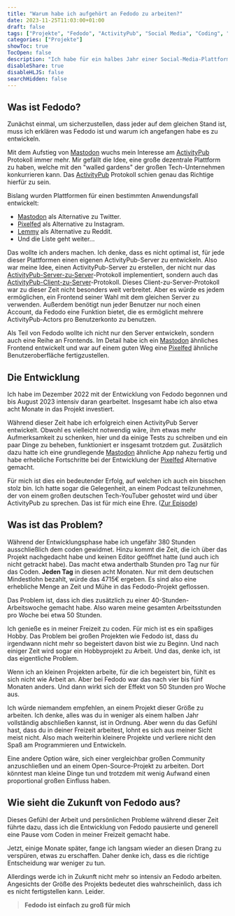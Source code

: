 ```yaml
---
title: "Warum habe ich aufgehört an Fedodo zu arbeiten?"
date: 2023-11-25T11:03:00+01:00
draft: false
tags: ["Projekte", "Fedodo", "ActivityPub", "Social Media", "Coding", "Open Source", "Überarbeiten"]
categories: ["Projekte"]
showToc: true
TocOpen: false
description: "Ich habe für ein halbes Jahr einer Social-Media-Plattform namens Fedodo entwickelt. Nach dieser doch recht langen Zeit habe ich die Entwicklung pausiert / gestoppt. Aber warum?"
disableShare: true
disableHLJS: false
searchHidden: false
---
```


## Was ist Fedodo?

Zunächst einmal, um sicherzustellen, dass jeder auf dem gleichen Stand ist, muss ich erklären was Fedodo ist und warum ich angefangen habe es zu entwickeln.

Mit dem Aufstieg von [Mastodon](https://joinmastodon.org/) wuchs mein Interesse am [ActivityPub](https://www.w3.org/TR/activitypub/) Protokoll immer mehr. Mir gefällt die Idee, eine große dezentrale Plattform zu haben, welche mit den "walled gardens" der großen Tech-Unternehmen konkurrieren kann. Das [ActivityPub](https://www.w3.org/TR/activitypub/) Protokoll schien genau das Richtige hierfür zu sein.

Bislang wurden Plattformen für einen bestimmten Anwendungsfall entwickelt:

- [Mastodon](https://joinmastodon.org/) als Alternative zu Twitter.
- [Pixelfed](https://pixelfed.org/) als Alternative zu Instagram.
- [Lemmy](https://join-lemmy.org/) als Alternative zu Reddit.
- Und die Liste geht weiter...

Das wollte ich anders machen. Ich denke, dass es nicht optimal ist, für jede dieser Plattformen einen eigenen ActivityPub-Server zu entwickeln. Also war meine Idee, einen ActivityPub-Server zu erstellen, der nicht nur das [ActivityPub-Server-zu-Server](https://www.w3.org/TR/activitypub/#server-to-server-interactions)-Protokoll implementiert, sondern auch das [ActivityPub-Client-zu-Server](https://www.w3.org/TR/activitypub/#client-to-server-interactions)-Protokoll. Dieses Client-zu-Server-Protokoll war zu dieser Zeit nicht besonders weit verbreitet. Aber es würde es jedem ermöglichen, ein Frontend seiner Wahl mit dem gleichen Server zu verwenden. Außerdem benötigt nun jeder Benutzer nur noch einen Account, da Fedodo eine Funktion bietet, die es ermöglicht mehrere ActivityPub-Actors pro Benutzerkonto zu benutzen.

Als Teil von Fedodo wollte ich nicht nur den Server entwickeln, sondern auch eine Reihe an Frontends. Im Detail habe ich ein [Mastodon](https://joinmastodon.org/) ähnliches Frontend entwickelt und war auf einem guten Weg eine [Pixelfed](https://pixelfed.org/) ähnliche Benutzeroberfläche fertigzustellen.

## Die Entwicklung

Ich habe im Dezember 2022 mit der Entwicklung von Fedodo begonnen und bis August 2023 intensiv daran gearbeitet. Insgesamt habe ich also etwa acht Monate in das Projekt investiert.

Während dieser Zeit habe ich erfolgreich einen ActivityPub Server entwickelt. Obwohl es vielleicht notwendig wäre, ihm etwas mehr Aufmerksamkeit zu schenken, hier und da einige Tests zu schreiben und ein paar Dinge zu beheben, funktioniert er insgesamt trotzdem gut. Zusätzlich dazu hatte ich eine grundlegende [Mastodon](https://joinmastodon.org/) ähnliche App nahezu fertig und habe erhebliche Fortschritte bei der Entwicklung der [Pixelfed](https://pixelfed.org/) Alternative gemacht.

Für mich ist dies ein bedeutender Erfolg, auf welchen ich auch ein bisschen stolz bin. Ich hatte sogar die Gelegenheit, an einem Podcast teilzunehmen, der von einem großen deutschen Tech-YouTuber gehostet wird und über ActivityPub zu sprechen. Das ist für mich eine Ehre. ([Zur Episode](https://www.youtube.com/watch?v=yP4yN1vyn5s))

## Was ist das Problem?

Während der Entwicklungsphase habe ich ungefähr 380 Stunden ausschließlich dem coden gewidmet. Hinzu kommt die Zeit, die ich über das Projekt nachgedacht habe und keinen Editor geöffnet hatte (und auch ich nicht getrackt habe). Das macht etwa anderthalb Stunden pro Tag nur für das Coden. **Jeden Tag** in diesen acht Monaten. Nur mit dem deutschen Mindestlohn bezahlt, würde das 4715€ ergeben. Es sind also eine erhebliche Menge an Zeit und Mühe in das Fedodo-Projekt geflossen.

Das Problem ist, dass ich dies zusätzlich zu einer 40-Stunden-Arbeitswoche gemacht habe. Also waren meine gesamten Arbeitsstunden pro Woche bei etwa 50 Stunden.

Ich genieße es in meiner Freizeit zu coden. Für mich ist es ein spaßiges Hobby. Das Problem bei großen Projekten wie Fedodo ist, dass du irgendwann nicht mehr so begeistert davon bist wie zu Beginn. Und nach einiger Zeit wird sogar ein Hobbyprojekt zu Arbeit. Und das, denke ich, ist das eigentliche Problem.

Wenn ich an kleinen Projekten arbeite, für die ich begeistert bin, fühlt es sich nicht wie Arbeit an. Aber bei Fedodo war das nach vier bis fünf Monaten anders. Und dann wirkt sich der Effekt von 50 Stunden pro Woche aus.

Ich würde niemandem empfehlen, an einem Projekt dieser Größe zu arbeiten. Ich denke, alles was du in weniger als einem halben Jahr vollständig abschließen kannst, ist in Ordnung. Aber wenn du das Gefühl hast, dass du in deiner Freizeit arbeitest, lohnt es sich aus meiner Sicht meist nicht. Also mach weiterhin kleinere Projekte und verliere nicht den Spaß am Programmieren und Entwickeln.

Eine andere Option wäre, sich einer vergleichbar großen Community anzuschließen und an einem Open-Source-Projekt zu arbeiten. Dort könntest man kleine Dinge tun und trotzdem mit wenig Aufwand einen proportional großen Einfluss haben.

## Wie sieht die Zukunft von Fedodo aus?

Dieses Gefühl der Arbeit und persönlichen Probleme während dieser Zeit führte dazu, dass ich die Entwicklung von Fedodo pausierte und generell eine Pause vom Coden in meiner Freizeit gemacht habe.

Jetzt, einige Monate später, fange ich langsam wieder an diesen Drang zu verspüren, etwas zu erschaffen. Daher denke ich, dass es die richtige Entscheidung war weniger zu tun.

Allerdings werde ich in Zukunft nicht mehr so intensiv an Fedodo arbeiten. Angesichts der Größe des Projekts bedeutet dies wahrscheinlich, dass ich es nicht fertigstellen kann. Leider.

> **Fedodo ist einfach zu groß für mich**
